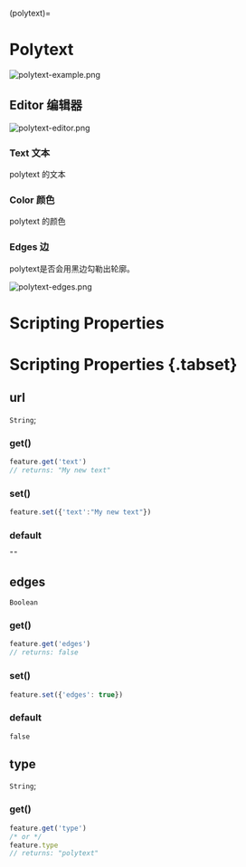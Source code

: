 (polytext)=
# Polytext

![polytext-example.png](https://wiki.cryptovoxels.com/polytext-example.png)

## Editor 编辑器

![polytext-editor.png](https://wiki.cryptovoxels.com/polytext-editor.png)

### Text 文本

polytext 的文本

### Color 颜色

polytext 的颜色

### Edges 边

polytext是否会用黑边勾勒出轮廓。

![polytext-edges.png](https://wiki.cryptovoxels.com/polytext-edges.png)

# Scripting Properties
# Scripting Properties {.tabset}
## url
`String`; 

### get()

```js
feature.get('text')
// returns: "My new text"
```

### set()

```js
feature.set({'text':"My new text"})
```

### default

`""`


## edges
`Boolean`

### get()

```js
feature.get('edges')
// returns: false
```

### set()

```js
feature.set({'edges': true})
```

### default

`false`

## type
`String`; 

### get()

```js
feature.get('type')
/* or */
feature.type
// returns: "polytext"
```

